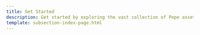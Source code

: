 ```yaml
---
title: Get Started
description: Get started by exploring the vast collection of Pepe assets, APIs, and resources available, enabling you to bring the whimsical world of Pepe to life through code.
template: subsection-index-page.html
---
```

